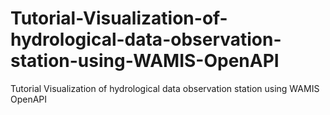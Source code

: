 # Tutorial-Visualization-of-hydrological-data-observation-station-using-WAMIS-OpenAPI
Tutorial Visualization of hydrological data observation station using WAMIS OpenAPI
